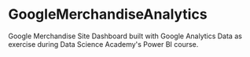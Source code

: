 # GoogleMerchandiseAnalytics
Google Merchandise Site Dashboard built with Google Analytics Data as exercise during Data Science Academy's Power BI course.
